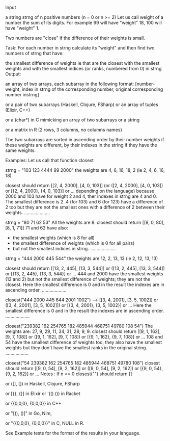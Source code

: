 Input

a string strng of n positive numbers (n = 0 or n >= 2)
Let us call weight of a number the sum of its digits. For example 99 will have "weight" 18, 100 will have "weight" 1.

Two numbers are "close" if the difference of their weights is small.

Task:
For each number in strng calculate its "weight" and then find two numbers of strng that have:

the smallest difference of weights ie that are the closest
with the smallest weights
and with the smallest indices (or ranks, numbered from 0) in strng
Output:

an array of two arrays, each subarray in the following format:
[number-weight, index in strng of the corresponding number, original corresponding number instrng]

or a pair of two subarrays (Haskell, Clojure, FSharp) or an array of tuples (Elixir, C++)

or a (char\*) in C mimicking an array of two subarrays or a string

or a matrix in R (2 rows, 3 columns, no columns names)

The two subarrays are sorted in ascending order by their number weights if these weights are different, by their indexes in the string if they have the same weights.

Examples:
Let us call that function closest

strng = "103 123 4444 99 2000"
the weights are 4, 6, 16, 18, 2 (ie 2, 4, 6, 16, 18)

closest should return [[2, 4, 2000], [4, 0, 103]] (or ([2, 4, 2000], [4, 0, 103])
or [{2, 4, 2000}, {4, 0, 103}] or ... depending on the language)
because 2000 and 103 have for weight 2 and 4, ther indexes in strng are 4 and 0.
The smallest difference is 2.
4 (for 103) and 6 (for 123) have a difference of 2 too but they are not
the smallest ones with a difference of 2 between their weights.
....................

strng = "80 71 62 53"
All the weights are 8.
closest should return [[8, 0, 80], [8, 1, 71]]
71 and 62 have also:

- the smallest weights (which is 8 for all)
- the smallest difference of weights (which is 0 for all pairs)
- but not the smallest indices in strng.
  ....................

strng = "444 2000 445 544"
the weights are 12, 2, 13, 13 (ie 2, 12, 13, 13)

closest should return [[13, 2, 445], [13, 3, 544]] or ([13, 2, 445], [13, 3, 544])
or [{13, 2, 445}, {13, 3, 544}] or ...
444 and 2000 have the smallest weights (12 and 2) but not the smallest difference of weights;
they are not the closest.
Here the smallest difference is 0 and in the result the indexes are in ascending order.
...................

closest("444 2000 445 644 2001 1002") --> [[3, 4, 2001], [3, 5, 1002]] or ([3, 4, 2001],
[3, 5, 1002]]) or [{3, 4, 2001}, {3, 5, 1002}] or ...
Here the smallest difference is 0 and in the result the indexes are in ascending order.
...................

closest("239382 162 254765 182 485944 468751 49780 108 54")
The weights are: 27, 9, 29, 11, 34, 31, 28, 9, 9.
closest should return [[9, 1, 162], [9, 7, 108]] or ([9, 1, 162], [9, 7, 108])
or [{9, 1, 162}, {9, 7, 108}] or ...
108 and 54 have the smallest difference of weights too, they also have
the smallest weights but they don't have the smallest ranks in the original string.
..................

closest("54 239382 162 254765 182 485944 468751 49780 108")
closest should return [[9, 0, 54], [9, 2, 162]] or ([9, 0, 54], [9, 2, 162])
or [{9, 0, 54}, {9, 2, 162}] or ...
Notes :
If n == 0 closest("") should return []

or ([], []) in Haskell, Clojure, FSharp

or [{}, {}] in Elixir or '(() ()) in Racket

or {{0,0,0}, {0,0,0}} in C++

or "[(), ()]" in Go, Nim,

or "{{0,0,0}, {0,0,0}}" in C, NULL in R.

See Example tests for the format of the results in your language.
